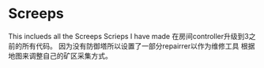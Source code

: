 # Screeps
 This inclueds all the Screeps Scrieps I have made
 在房间controller升级到3之前的所有代码。
 因为没有防御塔所以设置了一部分repairrer以作为维修工具
 根据地图来调整自己的矿区采集方式。
